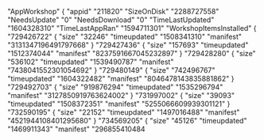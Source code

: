 "AppWorkshop"
{
	"appid"		"211820"
	"SizeOnDisk"		"2288727558"
	"NeedsUpdate"		"0"
	"NeedsDownload"		"0"
	"TimeLastUpdated"		"1604328310"
	"TimeLastAppRan"		"1594711301"
	"WorkshopItemsInstalled"
	{
		"729426722"
		{
			"size"		"32246"
			"timeupdated"		"1508341310"
			"manifest"		"3131347196491797668"
		}
		"729427436"
		{
			"size"		"157693"
			"timeupdated"		"1512374044"
			"manifest"		"8237591667045232897"
		}
		"729428280"
		{
			"size"		"536102"
			"timeupdated"		"1539490787"
			"manifest"		"7438041552301054692"
		}
		"729480149"
		{
			"size"		"742496767"
			"timeupdated"		"1604322482"
			"manifest"		"8046478143835881862"
		}
		"729492703"
		{
			"size"		"919876294"
			"timeupdated"		"1535296794"
			"manifest"		"3127850919763624002"
		}
		"731997002"
		{
			"size"		"39093"
			"timeupdated"		"1508372351"
			"manifest"		"5255066609939301121"
		}
		"732590195"
		{
			"size"		"22152"
			"timeupdated"		"1497016488"
			"manifest"		"4521944108401295680"
		}
		"734569205"
		{
			"size"		"45126"
			"timeupdated"		"1469911343"
			"manifest"		"296855410484